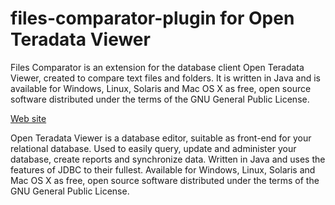 # files-comparator-plugin for Open Teradata Viewer
Files Comparator is an extension for the database client Open Teradata Viewer, created to compare text files and folders. It is written in Java and is available for Windows, Linux, Solaris and Mac OS X as free, open source software distributed under the terms of the GNU General Public License.

[Web site]

Open Teradata Viewer is a database editor, suitable as front-end for your relational database. Used to easily query, update and administer your database, create reports and synchronize data. Written in Java and uses the features of JDBC to their fullest. Available for Windows, Linux, Solaris and Mac OS X as free, open source software distributed under the terms of the GNU General Public License.

[Web site]: http://openteradata.sourceforge.net/plugins.html